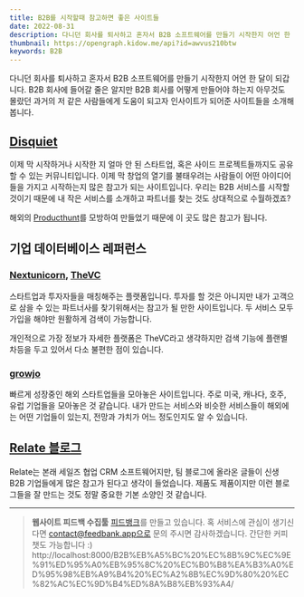```yaml
---
title: B2B를 시작할때 참고하면 좋은 사이트들
date: 2022-08-31
description: 다니던 회사를 퇴사하고 혼자서 B2B 소프트웨어를 만들기 시작한지 어언 한 달이 되갑니다. B2B 회사에 들어갈 줄은 알지만 B2B 회사를 어떻게 만들어야 하는지 아무것도 몰랐던 과거의 저 같은 사람들에게 도움이 되고자 인사이트가 되어준 사이트들을 소개해 봅니다.
thumbnail: https://opengraph.kidow.me/api?id=awvus210btw
keywords: B2B
---
```


다니던 회사를 퇴사하고 혼자서 B2B 소프트웨어를 만들기 시작한지 어언 한 달이 되갑니다. B2B 회사에 들어갈 줄은 알지만 B2B 회사를 어떻게 만들어야 하는지 아무것도 몰랐던 과거의 저 같은 사람들에게 도움이 되고자 인사이트가 되어준 사이트들을 소개해 봅니다.

## [Disquiet](https://disquiet.io)

이제 막 시작하거나 시작한 지 얼마 안 된 스타트업, 혹은 사이드 프로젝트들까지도 공유할 수 있는 커뮤니티입니다. 이제 막 창업의 열기를 불태우려는 사람들이 어떤 아이디어들을 가지고 시작하는지 많은 참고가 되는 사이트입니다. 우리는 B2B 서비스를 시작할 것이기 때문에 내 작은 서비스를 소개하고 파트너를 찾는 것도 상대적으로 수월하겠죠?

해외의 [Producthunt](https://producthunt.com)를 모방하여 만들었기 때문에 이 곳도 많은 참고가 됩니다.

## 기업 데이터베이스 레퍼런스

### [Nextunicorn](https://nextunicorn.kr), [TheVC](https://thevc.co.kr)

스타트업과 투자자들을 매칭해주는 플랫폼입니다. 투자를 할 것은 아니지만 내가 고객으로 삼을 수 있는 파트너사를 찾기위해서는 참고가 될 만한 사이트입니다. 두 서비스 모두 가입을 해야만 원활하게 검색이 가능합니다.

개인적으로 가장 정보가 자세한 플랫폼은 TheVC라고 생각하지만 검색 기능에 플랜별 차등을 두고 있어서 다소 불편한 점이 있습니다.

### [growjo](https://growjo.com/)

빠르게 성장중인 해외 스타트업들을 모아놓은 사이트입니다. 주로 미국, 캐나다, 호주, 유럽 기업들을 모아놓은 것 같습니다. 내가 만드는 서비스와 비슷한 서비스들이 해외에는 어떤 기업들이 있는지, 전망과 가치가 어느 정도인지도 알 수 있습니다.

## [Relate 블로그](https://relate.kr/blog)

Relate는 본래 세일즈 협업 CRM 소프트웨어지만, 팀 블로그에 올라온 글들이 신생 B2B 기업들에게 많은 참고가 된다고 생각이 들었습니다. 제품도 제품이지만 이런 블로그들을 잘 만드는 것도 정말 중요한 기본 소양인 것 같습니다.

---

> **웹사이트 피드백 수집툴** [피드뱅크](https://beta.feedbank.app)를 만들고 있습니다. 혹 서비스에 관심이 생기신다면 contact@feedbank.app으로 문의 주시면 감사하겠습니다. 간단한 커피챗도 가능합니다 :)
> http://localhost:8000/B2B%EB%A5%BC%20%EC%8B%9C%EC%9E%91%ED%95%A0%EB%95%8C%20%EC%B0%B8%EA%B3%A0%ED%95%98%EB%A9%B4%20%EC%A2%8B%EC%9D%80%20%EC%82%AC%EC%9D%B4%ED%8A%B8%EB%93%A4/
